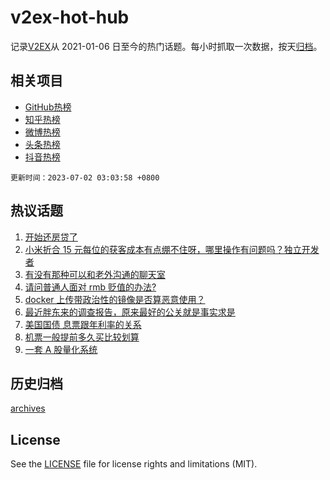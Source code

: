 # v2ex-hot-hub

 记录[V2EX](https://www.v2ex.com/)从 2021-01-06 日至今的热门话题。每小时抓取一次数据，按天[归档](archives)。
 
 ## 相关项目

- [GitHub热榜](https://github.com/snaildev/github-hot-hub)
- [知乎热榜](https://github.com/snaildev/zhihu-hot-hub)
- [微博热榜](https://github.com/snaildev/weibo-hot-hub)
- [头条热榜](https://github.com/snaildev/toutiao-hot-hub)
- [抖音热榜](https://github.com/snaildev/douyin-hot-hub)


 `更新时间：2023-07-02 03:03:58 +0800`

## 热议话题

1. [开始还房贷了](https://www.v2ex.com/t/953219)
1. [小米折合 15 元每位的获客成本有点绷不住呀，哪里操作有问题吗？独立开发者](https://www.v2ex.com/t/953182)
1. [有没有那种可以和老外沟通的聊天室](https://www.v2ex.com/t/953208)
1. [请问普通人面对 rmb 贬值的办法?](https://www.v2ex.com/t/953320)
1. [docker 上传带政治性的镜像是否算恶意使用？](https://www.v2ex.com/t/953284)
1. [最近胖东来的调查报告，原来最好的公关就是事实求是](https://www.v2ex.com/t/953178)
1. [美国国债 息票跟年利率的关系](https://www.v2ex.com/t/953233)
1. [机票一般提前多久买比较划算](https://www.v2ex.com/t/953196)
1. [一套 A 股量化系统](https://www.v2ex.com/t/953256)

## 历史归档

[archives](archives)

## License

See the [LICENSE](LICENSE) file for license rights and limitations (MIT).
